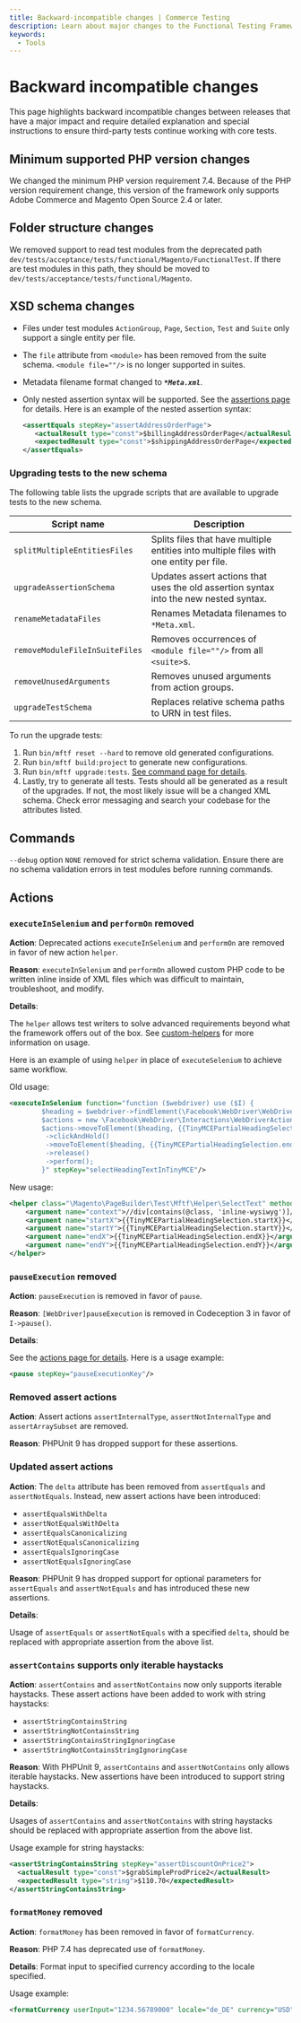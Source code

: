 ```yaml
---
title: Backward-incompatible changes | Commerce Testing
description: Learn about major changes to the Functional Testing Framework that may require specific action to ensure third-party tests continue working as expected.
keywords:
  - Tools
---
```


# Backward incompatible changes

This page highlights backward incompatible changes between releases that have a major impact and require detailed explanation and special instructions to ensure third-party tests continue working with core tests.

## Minimum supported PHP version changes

We changed the minimum PHP version requirement 7.4. Because of the PHP version requirement change, this version of the framework only supports Adobe Commerce and Magento Open Source 2.4 or later.

## Folder structure changes

We removed support to read test modules from the deprecated path `dev/tests/acceptance/tests/functional/Magento/FunctionalTest`. If there are test modules in this path, they should be moved to `dev/tests/acceptance/tests/functional/Magento`.

## XSD schema changes

-  Files under test modules `ActionGroup`, `Page`, `Section`, `Test` and `Suite` only support a single entity per file.
-  The `file` attribute from `<module>` has been removed from the suite schema. `<module file=""/>` is no longer supported in suites.
-  Metadata filename format changed to ***`*Meta.xml`***.
-  Only nested assertion syntax will be supported. See the [assertions page](test/assertions.md) for details. Here is an example of the nested assertion syntax:

   ```xml
   <assertEquals stepKey="assertAddressOrderPage">
      <actualResult type="const">$billingAddressOrderPage</actualResult>
      <expectedResult type="const">$shippingAddressOrderPage</expectedResult>
   </assertEquals>
   ```

### Upgrading tests to the new schema

The following table lists the upgrade scripts that are available to upgrade tests to the new schema.

| Script name           | Description                                                                                               |
|-----------------------|-----------------------------------------------------------------------------------------------------------|
|`splitMultipleEntitiesFiles`| Splits files that have multiple entities into multiple files with one entity per file. |
|`upgradeAssertionSchema`| Updates assert actions that uses the old assertion syntax into the new nested syntax.|
|`renameMetadataFiles`| Renames Metadata filenames to `*Meta.xml`.|
|`removeModuleFileInSuiteFiles`| Removes occurrences of `<module file=""/>` from all `<suite>`s.|
|`removeUnusedArguments`| Removes unused arguments from action groups.|
|`upgradeTestSchema`| Replaces relative schema paths to URN in test files.|

To run the upgrade tests:

1. Run `bin/mftf reset --hard` to remove old generated configurations.
1. Run `bin/mftf build:project` to generate new configurations.
1. Run `bin/mftf upgrade:tests`. [See command page for details](commands/mftf.md#upgradetests).
1. Lastly, try to generate all tests. Tests should all be generated as a result of the upgrades. If not, the most likely issue will be a changed XML schema. Check error messaging and search your codebase for the attributes listed.

## Commands

`--debug` option `NONE` removed for strict schema validation. Ensure there are no schema validation errors in test modules before running commands.

## Actions

### `executeInSelenium` and `performOn` removed

**Action**: Deprecated actions `executeInSelenium` and `performOn` are removed in favor of new action `helper`.

**Reason**: `executeInSelenium` and `performOn` allowed custom PHP code to be written inline inside of XML files which was difficult to maintain, troubleshoot, and modify.

**Details**:

The `helper` allows test writers to solve advanced requirements beyond what the framework offers out of the box. See [custom-helpers](custom-helpers.md) for more information on usage.

Here is an example of using `helper` in place of `executeSelenium` to achieve same workflow.

Old usage:

```xml
<executeInSelenium function="function ($webdriver) use ($I) {
        $heading = $webdriver->findElement(\Facebook\WebDriver\WebDriverBy::xpath('//div[contains(@class, \'inline-wysiwyg\')]//h2'));
        $actions = new \Facebook\WebDriver\Interactions\WebDriverActions($webdriver);
        $actions->moveToElement($heading, {{TinyMCEPartialHeadingSelection.startX}}, {{TinyMCEPartialHeadingSelection.startY}})
         ->clickAndHold()
         ->moveToElement($heading, {{TinyMCEPartialHeadingSelection.endX}}, {{TinyMCEPartialHeadingSelection.endY}})
         ->release()
         ->perform();
        }" stepKey="selectHeadingTextInTinyMCE"/>
```

New usage:

```xml
<helper class="\Magento\PageBuilder\Test\Mftf\Helper\SelectText" method="selectText" stepKey="selectHeadingTextInTinyMCE">
    <argument name="context">//div[contains(@class, 'inline-wysiwyg')]//h2</argument>
    <argument name="startX">{{TinyMCEPartialHeadingSelection.startX}}</argument>
    <argument name="startY">{{TinyMCEPartialHeadingSelection.startY}}</argument>
    <argument name="endX">{{TinyMCEPartialHeadingSelection.endX}}</argument>
    <argument name="endY">{{TinyMCEPartialHeadingSelection.endY}}</argument>
</helper>
```

### `pauseExecution` removed

**Action**: `pauseExecution` is removed in favor of `pause`.

**Reason**: `[WebDriver]pauseExecution` is removed in Codeception 3 in favor of `I->pause()`.

**Details**:

See the [actions page for details](test/actions.md#pause). Here is a usage example:

```xml
<pause stepKey="pauseExecutionKey"/>
```

### Removed assert actions

**Action**: Assert actions `assertInternalType`, `assertNotInternalType` and `assertArraySubset` are removed.

**Reason**: PHPUnit 9 has dropped support for these assertions.

### Updated assert actions

**Action**: The `delta` attribute has been removed from `assertEquals` and `assertNotEquals`. Instead, new assert actions have been introduced:

 -  `assertEqualsWithDelta`
 -  `assertNotEqualsWithDelta`
 -  `assertEqualsCanonicalizing`
 -  `assertNotEqualsCanonicalizing`
 -  `assertEqualsIgnoringCase`
 -  `assertNotEqualsIgnoringCase`

**Reason**: PHPUnit 9 has dropped support for optional parameters for `assertEquals` and `assertNotEquals` and has introduced these new assertions.

**Details**:

Usage of `assertEquals` or `assertNotEquals` with a specified `delta`, should be replaced with appropriate assertion from the above list.

### `assertContains` supports only iterable haystacks

**Action**: `assertContains` and `assertNotContains` now only supports iterable haystacks. These assert actions have been added to work with string haystacks:

-  `assertStringContainsString`
-  `assertStringNotContainsString`
-  `assertStringContainsStringIgnoringCase`
-  `assertStringNotContainsStringIgnoringCase`

**Reason**: With PHPUnit 9, `assertContains` and `assertNotContains` only allows iterable haystacks. New assertions have been introduced to support string haystacks.

**Details**:

Usages of `assertContains` and `assertNotContains` with string haystacks should be replaced with appropriate assertion from the above list.

Usage example for string haystacks:

```xml
<assertStringContainsString stepKey="assertDiscountOnPrice2">
  <actualResult type="const">$grabSimpleProdPrice2</actualResult>
  <expectedResult type="string">$110.70</expectedResult>
</assertStringContainsString>
```

### `formatMoney` removed

**Action**: `formatMoney` has been removed in favor of `formatCurrency`.

**Reason**: PHP 7.4 has deprecated use of `formatMoney`.

**Details**: Format input to specified currency according to the locale specified.

Usage example:

```xml
<formatCurrency userInput="1234.56789000" locale="de_DE" currency="USD" stepKey="usdInDE"/>
```
